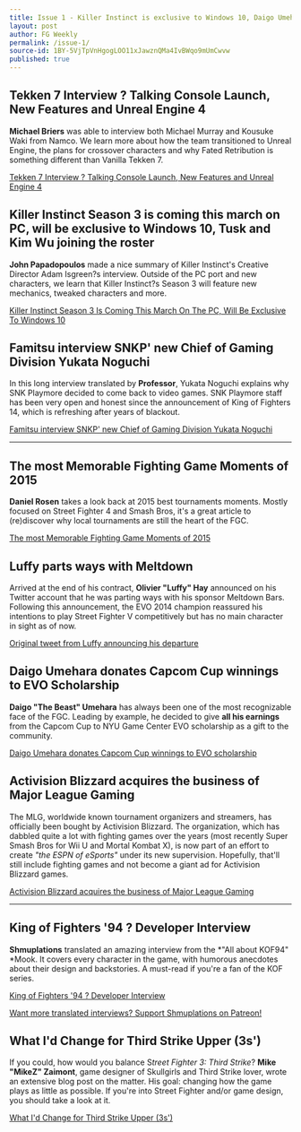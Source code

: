 ```yaml
---
title: Issue 1 - Killer Instinct is exclusive to Windows 10, Daigo Umehara donates Capcom Cup winnings...
layout: post
author: FG Weekly
permalink: /issue-1/
source-id: 1BY-5VjTpVnHgogLOO11xJawznQMa4IvBWqo9mUmCwvw
published: true
---
```

## Tekken 7 Interview ? Talking Console Launch, New Features and Unreal Engine 4

**Michael Briers** was able to interview both Michael Murray and Kousuke Waki from Namco. We learn more about how the team transitioned to Unreal Engine, the plans for crossover characters and why Fated Retribution is something different than Vanilla Tekken 7.

[Tekken 7 Interview ? Talking Console Launch, New Features and Unreal Engine 4](http://www.playstationlifestyle.net/2015/12/30/tekken-7-ps4-interview-talking-console-launch-new-features-and-unreal-engine-4/)

## Killer Instinct Season 3 is coming this march on PC, will be exclusive to Windows 10, Tusk and Kim Wu joining the roster

**John Papadopoulos** made a nice summary of Killer Instinct's Creative Director Adam Isgreen?s interview. Outside of the PC port and new characters, we learn that Killer Instinct?s Season 3 will feature new mechanics, tweaked characters and more.

[Killer Instinct Season 3 Is Coming This March On The PC, Will Be Exclusive To Windows 10](http://www.dsogaming.com/news/killer-instict-season-3-is-coming-this-march-on-the-pc-will-be-exclusive-to-windows-10/)

## Famitsu interview SNKP' new Chief of Gaming Division Yukata Noguchi

In this long interview translated by **Professor**, Yukata Noguchi explains why SNK Playmore decided to come back to video games. SNK Playmore staff has been very open and honest since the announcement of King of Fighters 14, which is refreshing after years of blackout.

[Famitsu interview SNKP' new Chief of Gaming Division Yukata Noguchi](http://www.mmcafe.com/cgi-bin/forums/bbs/messages/13571.shtml#72221)

* * *


## The most Memorable Fighting Game Moments of 2015

**Daniel Rosen** takes a look back at 2015 best tournaments moments. Mostly focused on Street Fighter 4 and Smash Bros, it's a great article to (re)discover why local tournaments are still the heart of the FGC.

[The most Memorable Fighting Game Moments of 2015](http://www.thescoreesports.com/news/5424)

## Luffy parts ways with Meltdown

Arrived at the end of his contract, **Olivier "Luffy" Hay** announced on his Twitter account that he was parting ways with his sponsor Meltdown Bars. Following this announcement, the EVO 2014 champion reassured his intentions to play Street Fighter V competitively but has no main character in sight as of now.

[Original tweet from Luffy announcing his departure](https://twitter.com/Louffy086/status/683008920537985024)

## Daigo Umehara donates Capcom Cup winnings to EVO Scholarship

**Daigo "The Beast" Umehara** has always been one of the most recognizable face of the FGC. Leading by example, he decided to give **all his earnings** from the Capcom Cup to NYU Game Center EVO scholarship as a gift to the community.

[Daigo Umehara donates Capcom Cup winnings to EVO scholarship](http://shoryuken.com/2015/12/21/daigo-umehara-donates-capcom-cup-winnings-to-evo-scholarship-fund/)

## Activision Blizzard acquires the business of Major League Gaming

The MLG, worldwide known tournament organizers and streamers, has officially been bought by Activision Blizzard. The organization, which has dabbled quite a lot with fighting games over the years (most recently Super Smash Bros for Wii U and Mortal Kombat X), is now part of an effort to create *"the ESPN of eSports"* under its new supervision. Hopefully, that'll still include fighting games and not become a giant ad for Activision Blizzard games.

[Activision Blizzard acquires the business of Major League Gaming](http://www.businesswire.com/news/home/20160104006485/en)

* * *


## King of Fighters '94 ? Developer Interview

**Shmuplations** translated an amazing interview from the *"All about KOF94" *Mook. It covers every character in the game, with humorous anecdotes about their design and backstories. A must-read if you're a fan of the KOF series. 

[King of Fighters '94 ? Developer Interview](http://shmuplations.com/kof94/)

[Want more translated interviews? Support Shmuplations on Patreon!](https://www.patreon.com/shmuplations?ty=c)

## What I'd Change for Third Strike Upper (3s')

If you could, how would you balance S*treet Fighter 3: Third Strike*? **Mike "MikeZ" Zaimont**, game designer of Skullgirls and Third Strike lover, wrote an extensive blog post on the matter. His goal: changing how the game plays as little as possible. If you're into Street Fighter and/or game design, you should take a look at it.

[What I'd Change for Third Strike Upper (3s')](http://mikezsez.blogspot.fr/2015/12/what-id-change-for-third-strike-upper-3s.html)

